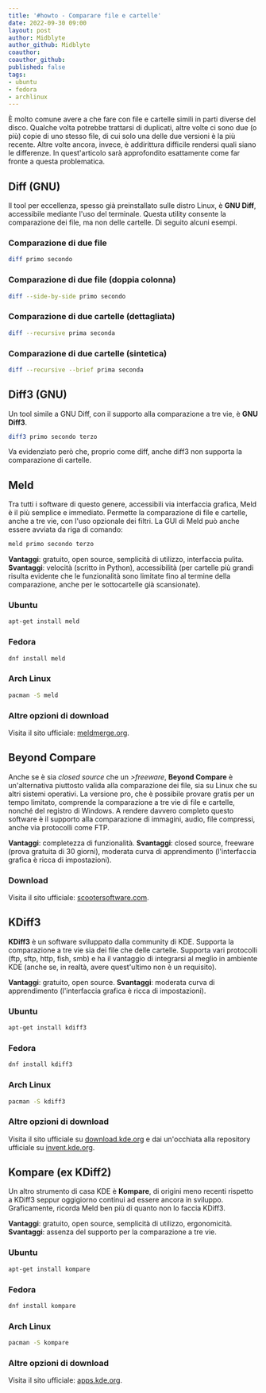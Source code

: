 ```yaml
---
title: '#howto - Comparare file e cartelle'
date: 2022-09-30 09:00
layout: post 
author: Midblyte
author_github: Midblyte
coauthor:
coauthor_github:
published: false
tags: 
- ubuntu
- fedora
- archlinux
---
```


È molto comune avere a che fare con file e cartelle simili in parti diverse del disco.
Qualche volta potrebbe trattarsi di duplicati, altre volte ci sono due (o più) copie di uno stesso file, di cui solo una delle due versioni è la più recente.
Altre volte ancora, invece, è addirittura difficile rendersi quali siano le differenze.
In quest'articolo sarà approfondito esattamente come far fronte a questa problematica.


## Diff (GNU)

Il tool per eccellenza, spesso già preinstallato sulle distro Linux, è **GNU Diff**, accessibile mediante l'uso del terminale. Questa utility consente la comparazione dei file, ma non delle cartelle.
Di seguito alcuni esempi.

### Comparazione di due file

```bash
diff primo secondo
```

### Comparazione di due file (doppia colonna)
```bash
diff --side-by-side primo secondo
```

### Comparazione di due cartelle (dettagliata)
```bash
diff --recursive prima seconda
```

### Comparazione di due cartelle (sintetica)
```bash
diff --recursive --brief prima seconda
```

## Diff3 (GNU)

Un tool simile a GNU Diff, con il supporto alla comparazione a tre vie, è **GNU Diff3**.
```bash
diff3 primo secondo terzo
```
Va evidenziato però che, proprio come diff, anche diff3 non supporta la comparazione di cartelle.


## Meld

Tra tutti i software di questo genere, accessibili via interfaccia grafica, Meld è il più semplice e immediato.
Permette la comparazione di file e cartelle, anche a tre vie, con l'uso opzionale dei filtri.
La GUI di Meld può anche essere avviata da riga di comando:
```bash
meld primo secondo terzo
```

**Vantaggi**: gratuito, open source, semplicità di utilizzo, interfaccia pulita.
**Svantaggi**: velocità (scritto in Python), accessibilità (per cartelle più grandi risulta evidente che le funzionalità sono limitate fino al termine della comparazione, anche per le sottocartelle già scansionate).

### Ubuntu
```bash
apt-get install meld
```

### Fedora
```bash
dnf install meld
```

### Arch Linux
```bash
pacman -S meld
```

### Altre opzioni di download
Visita il sito ufficiale: [meldmerge.org](https://meldmerge.org).


## Beyond Compare

Anche se è sia <i>closed source</i> che un <i>>freeware</i>, **Beyond Compare** è un'alternativa piuttosto valida alla comparazione dei file, sia su Linux che su altri sistemi operativi.
La versione pro, che è possibile provare gratis per un tempo limitato, comprende la comparazione a tre vie di file e cartelle, nonché del registro di Windows.
A rendere davvero completo questo software è il supporto alla comparazione di immagini, audio, file compressi, anche via protocolli come FTP.

**Vantaggi**: completezza di funzionalità.
**Svantaggi**: closed source, freeware (prova gratuita di 30 giorni), moderata curva di apprendimento (l'interfaccia grafica è ricca di impostazioni).


### Download
Visita il sito ufficiale: [scootersoftware.com](https://www.scootersoftware.com/download.php).


## KDiff3

**KDiff3** è un software sviluppato dalla community di KDE. Supporta la comparazione a tre vie sia dei file che delle cartelle. Supporta vari protocolli (ftp, sftp, http, fish, smb) e ha il vantaggio di integrarsi al meglio in ambiente KDE (anche se, in realtà, avere quest'ultimo non è un requisito).

**Vantaggi**: gratuito, open source.
**Svantaggi**: moderata curva di apprendimento (l'interfaccia grafica è ricca di impostazioni).

### Ubuntu
```bash
apt-get install kdiff3
```

### Fedora
```bash
dnf install kdiff3
```

### Arch Linux
```bash
pacman -S kdiff3
```

### Altre opzioni di download
Visita il sito ufficiale su [download.kde.org](https://download.kde.org/stable/kdiff3/?C=M;O=D) e dai un'occhiata alla repository ufficiale su [invent.kde.org](https://invent.kde.org/sdk/kdiff3).


## Kompare (ex KDiff2)

Un altro strumento di casa KDE è **Kompare**, di origini meno recenti rispetto a KDiff3 seppur oggigiorno continui ad essere ancora in sviluppo. Graficamente, ricorda Meld ben più di quanto non lo faccia KDiff3.

**Vantaggi**: gratuito, open source, semplicità di utilizzo, ergonomicità.
**Svantaggi**: assenza del supporto per la comparazione a tre vie.

### Ubuntu
```bash
apt-get install kompare
```

### Fedora
```bash
dnf install kompare
```

### Arch Linux
```bash
pacman -S kompare
```

### Altre opzioni di download
Visita il sito ufficiale: [apps.kde.org](https://apps.kde.org/kompare).
